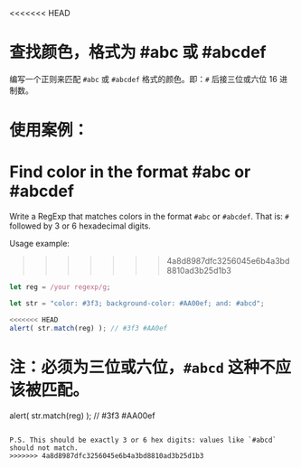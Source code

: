 <<<<<<< HEAD
# 查找颜色，格式为 #abc 或 #abcdef

编写一个正则来匹配 `#abc` 或 `#abcdef` 格式的颜色。即：`#` 后接三位或六位 16 进制数。

使用案例：
=======
# Find color in the format #abc or #abcdef

Write a RegExp that matches colors in the format `#abc` or `#abcdef`. That is: `#` followed by 3 or 6 hexadecimal digits.

Usage example:
>>>>>>> 4a8d8987dfc3256045e6b4a3bd8810ad3b25d1b3
```js
let reg = /your regexp/g;

let str = "color: #3f3; background-color: #AA00ef; and: #abcd";

<<<<<<< HEAD
alert( str.match(reg) ); // #3f3 #AA0ef
```

注：必须为三位或六位，`#abcd` 这种不应该被匹配。
=======
alert( str.match(reg) ); // #3f3 #AA00ef
```

P.S. This should be exactly 3 or 6 hex digits: values like `#abcd` should not match.
>>>>>>> 4a8d8987dfc3256045e6b4a3bd8810ad3b25d1b3
